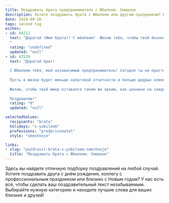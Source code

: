 ```yaml
---
title: Поздравить брата предпринимателя с Юбилеем. Смешное
description: Хотите поздравить брата с Юбилеем или другим праздником? Наш ИИ создаст незабываемое поздравление, а вы обязательно выделитесь среди других.  
date: 2024-09-26
tags: second tag
wishes:
- id: 84212
  text: "Дорогой (Имя брата)! С юбилеем!  Желаю тебе, чтобы твой бизнес процветал так же бурно, как твой аппетит после удачной сделки!  Пусть конкуренты завидуют молча, а клиенты осыпают тебя золотом (ну, или хотя бы хорошими отзывами в интернете – тоже неплохо).  Пусть твоя жизнь будет настолько яркой и насыщенной, что тебе понадобится отдельный штат помощников, чтобы все успевать!  С юбилеем, бизнес-гений!
  "
  rating: "undefined"
  updated: "null"
- id: 42539
  text: "Дорогой брат!
  
  С Юбилеем тебя, мой независимый предприниматель! Сегодня ты не просто старше на год, а на целый миллиард идей и возможностей! Желаю, чтобы твои встречи всегда проходили в атмосфере успешных сделок, а планы складывались как LEGO — легко и без лишних деталей.
  
  Пусть в жизни будет меньше налоговой отчетности и больше щедрых клиентов, а бизнес растет, как дрожжи в тесте — стремительно и с пышностью! Не забывай, что бы ты ни продавал, главное — это уметь продать себя в шутках и веселье!
  
  Желаю, чтобы твой юмор оставался таким же ярким, как ценники на скидках, а твои идеи летали выше любых барьеров, как мой корабль на отваге! Счастья, здоровья и миллионы хороших способов заработать на всех твоих мечтах!
  
  Поздравляю!"
  rating: "0"
  updated: "null"

selectedValues:
  recipients: "brata"
  holidays: "s-yubileem"
  professions: "predprinimatel"
  style: "smeshnoje"

links:
- slug: "pozdravit-brata-s-yubileem-smeshnoje"
  title: "Поздравить брата с Юбилеем. Смешное"
---
```


Здесь вы найдете отличную подборку поздравлений на любой случай. 
Хотите поздравить друга с днём рождения, коллегу с профессиональным праздником или близких с Новым годом? У нас есть всё, чтобы сделать ваш поздравительный текст незабываемым. Выбирайте нужную категорию и находите лучшие слова для ваших близких и друзей!
